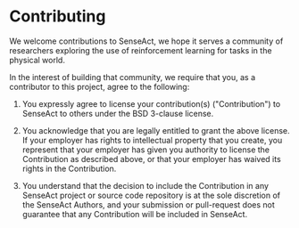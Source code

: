# Contributing

We welcome contributions to SenseAct,
we hope it serves a community of researchers exploring the use of reinforcement learning
for tasks in the physical world. 

In the interest of building that community, we require that you, as a contributor to this project, agree to the following:

1. You expressly agree to license your contribution(s) ("Contribution") to SenseAct to others under the BSD 3-clause license.

2. You acknowledge that you are legally entitled to grant the above license. If
your employer has rights to intellectual property that you create, you
represent that your employer has given you authority to license the
Contribution as described above, or that your employer has waived its rights
in the Contribution.

3. You understand that the decision to include the Contribution in any SenseAct
project or source code repository is at the sole discretion of the SenseAct
Authors, and your submission or pull-request does not guarantee that any
Contribution will be included in SenseAct.
